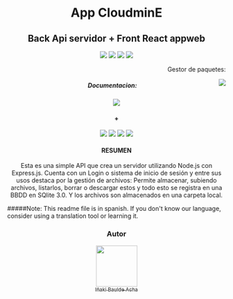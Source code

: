 <div align="center">
    <h1>App CloudminE</h1>
    <h2>Back Api servidor + Front React appweb </h2>
    <img src="https://img.shields.io/badge/JavaScript-F7DF1E?logo=javascript&logoColor=000&style=flat-square">
    <img src="https://img.shields.io/badge/Node.js-393?logo=nodedotjs&logoColor=fff&style=flat-square">
    <img src="https://img.shields.io/badge/Express-000?logo=express&logoColor=fff&style=plastic">
    <img src="https://img.shields.io/badge/SQLite-003B57?logo=sqlite&logoColor=fff&style=plastic)">
    <p align=right>Gestor de paquetes:</p>
    <img align=right src="https://img.shields.io/badge/npm-CB3837?logo=npm&logoColor=fff&style=plastic">
    <h5>Documentacion:</h5>
    <img src="https://img.shields.io/badge/Swagger-85EA2D?logo=swagger&logoColor=000&style=plastic">
    <h4>+</h4>
    <img src="https://img.shields.io/badge/React-61DAFB?logo=react&logoColor=000&style=flat-square">
    <img src="https://img.shields.io/badge/JavaScript-F7DF1E?logo=javascript&logoColor=000&style=flat-square">
    <img src="https://img.shields.io/badge/HTML5-E34F26?logo=html5&logoColor=fff&style=plastic">
    <img src="https://img.shields.io/badge/CSS3-1572B6?logo=css3&logoColor=fff&style=plastic">
    <h4>RESUMEN</h4> 
    <p>Esta es una simple API que crea un servidor utilizando
    Node.js con Express.js. Cuenta con un Login o sistema de inicio de sesión y entre sus usos destaca por la gestión de archivos:
    Permite almacenar, subiendo archivos, listarlos, borrar o descargar estos y todo esto se registra en una BBDD en SQlite 3.0. Y los archivos son almacenados en una carpeta local.</p>
</div>


#####Note:
This readme file is in spanish. If you don't know our language, consider using a translation tool or learning it.

<div align=center>

### Autor

[<img align=center src="https://avatars.githubusercontent.com/u/73167727?v=4" width=95><br><sub align=center>Iñaki Baulde Acha</sub>](https://github.com/inhakinho)
</div>




